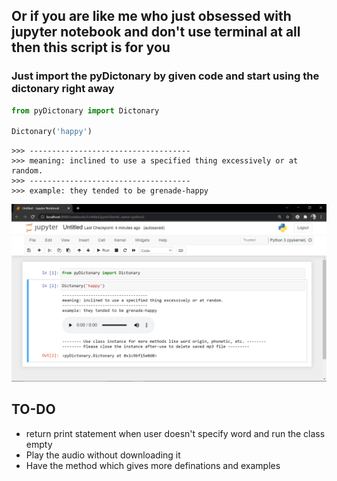 ## Or if you are like me who just obsessed with jupyter notebook and don't use terminal at all then this script is for you

### Just import the pyDictonary by given code and start using the dictonary right away

```python
from pyDictonary import Dictonary

Dictonary('happy')
```
```
>>> ------------------------------------
>>> meaning: inclined to use a specified thing excessively or at random.
>>> ------------------------------------
>>> example: they tended to be grenade-happy
```
![](demo.png)

## TO-DO
- return print statement when user doesn't specify word and run the class empty
- Play the audio without downloading it
- Have the method which gives more definations and examples

